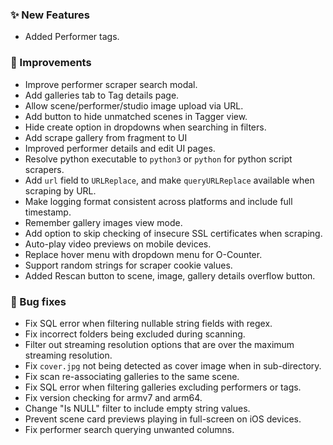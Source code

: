 ### ✨ New Features
* Added Performer tags.

### 🎨 Improvements
* Improve performer scraper search modal.
* Add galleries tab to Tag details page.
* Allow scene/performer/studio image upload via URL.
* Add button to hide unmatched scenes in Tagger view.
* Hide create option in dropdowns when searching in filters.
* Add scrape gallery from fragment to UI
* Improved performer details and edit UI pages.
* Resolve python executable to `python3` or `python` for python script scrapers.
* Add `url` field to `URLReplace`, and make `queryURLReplace` available when scraping by URL.
* Make logging format consistent across platforms and include full timestamp.
* Remember gallery images view mode.
* Add option to skip checking of insecure SSL certificates when scraping.
* Auto-play video previews on mobile devices.
* Replace hover menu with dropdown menu for O-Counter.
* Support random strings for scraper cookie values.
* Added Rescan button to scene, image, gallery details overflow button.

### 🐛 Bug fixes
* Fix SQL error when filtering nullable string fields with regex.
* Fix incorrect folders being excluded during scanning.
* Filter out streaming resolution options that are over the maximum streaming resolution.
* Fix `cover.jpg` not being detected as cover image when in sub-directory.
* Fix scan re-associating galleries to the same scene.
* Fix SQL error when filtering galleries excluding performers or tags.
* Fix version checking for armv7 and arm64.
* Change "Is NULL" filter to include empty string values.
* Prevent scene card previews playing in full-screen on iOS devices.
* Fix performer search querying unwanted columns.
